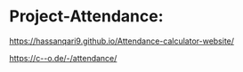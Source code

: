 # Project-Attendance:

https://hassanqari9.github.io/Attendance-calculator-website/

https://c--o.de/-/attendance/
